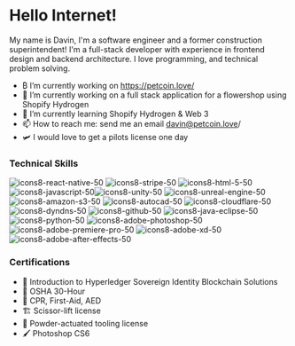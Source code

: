 # Hello Internet!
My name is Davin, I'm a software engineer and a former construction superintendent! I'm a full-stack developer with experience in frontend design and backend architecture. I love programming, and technical problem solving.

- ₿ I’m currently working on https://petcoin.love/
- 💐 I’m currently working on a full stack application for a flowershop using Shopify Hydrogen
- 🧠 I’m currently learning Shopify Hydrogen & Web 3
- 📫 How to reach me: send me an email davin@petcoin.love/
- 🛩️ I would love to get a pilots license one day

### Technical Skills
![icons8-react-native-50](https://user-images.githubusercontent.com/52686922/110226356-7d88c980-7ebc-11eb-8750-d31499da10de.png)
![icons8-stripe-50](https://user-images.githubusercontent.com/52686922/110226357-7e216000-7ebc-11eb-81f7-9123da1c4a60.png)
![icons8-html-5-50](https://user-images.githubusercontent.com/52686922/110226358-7e216000-7ebc-11eb-8a18-04828f2c4727.png)
![icons8-javascript-50](https://user-images.githubusercontent.com/52686922/110226359-7e216000-7ebc-11eb-8813-0b22fcb1162a.png)![icons8-unity-50](https://user-images.githubusercontent.com/52686922/110226366-93968a00-7ebc-11eb-8b88-5d18c9c2c456.png)
![icons8-unreal-engine-50](https://user-images.githubusercontent.com/52686922/110226367-93968a00-7ebc-11eb-9ab1-79a61fa7f579.png)
![icons8-amazon-s3-50](https://user-images.githubusercontent.com/52686922/110226368-93968a00-7ebc-11eb-9240-8bb0ddb9828a.png)
![icons8-autocad-50](https://user-images.githubusercontent.com/52686922/110226369-93968a00-7ebc-11eb-94bb-8444b8af8e9c.png)
![icons8-cloudflare-50](https://user-images.githubusercontent.com/52686922/110226370-942f2080-7ebc-11eb-9bb0-8910cfbaa797.png)
![icons8-dyndns-50](https://user-images.githubusercontent.com/52686922/110226371-942f2080-7ebc-11eb-9941-c3c7f5a5b9d7.png)
![icons8-github-50](https://user-images.githubusercontent.com/52686922/110226372-942f2080-7ebc-11eb-9dea-f4884b7f5295.png)
![icons8-java-eclipse-50](https://user-images.githubusercontent.com/52686922/110226373-942f2080-7ebc-11eb-825a-680df847f183.png)
![icons8-python-50](https://user-images.githubusercontent.com/52686922/110226374-942f2080-7ebc-11eb-828d-95ce5a2138e1.png)
![icons8-adobe-photoshop-50](https://user-images.githubusercontent.com/52686922/110226348-6b0e9000-7ebc-11eb-98bd-296042d4f355.png)
![icons8-adobe-premiere-pro-50](https://user-images.githubusercontent.com/52686922/110226349-6b0e9000-7ebc-11eb-9d28-a9202aff64db.png)
![icons8-adobe-xd-50](https://user-images.githubusercontent.com/52686922/110226350-6ba72680-7ebc-11eb-9236-8e55a7405995.png)
![icons8-adobe-after-effects-50](https://user-images.githubusercontent.com/52686922/110226351-6c3fbd00-7ebc-11eb-8a96-8543ef75ba72.png)

### Certifications
- 💸 Introduction to Hyperledger Sovereign Identity Blockchain Solutions
- 🧰 OSHA 30-Hour
- 💖 CPR, First-Aid, AED
- 🏗️ Scissor-lift license
- 🔫 Powder-actuated tooling license
- 🖌️ Photoshop CS6
